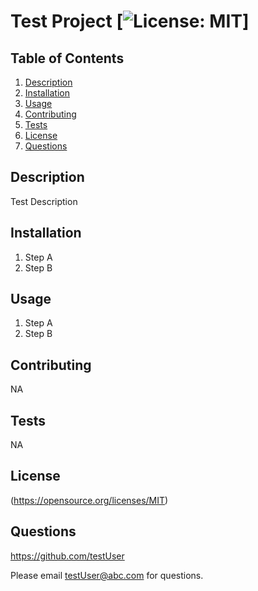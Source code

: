 
  # Test Project [![License: MIT](https://img.shields.io/badge/License-MIT-yellow.svg)]

  ## Table of Contents
  1. [Description](#Description)
  2. [Installation](#Installation)
  3. [Usage](#Usage)
  4. [Contributing](#Contributing)
  5. [Tests](#Tests)
  6. [License](#License)
  7. [Questions](#Questions)

  ## Description
  Test Description

  ## Installation
  1. Step A
  2. Step B

  ## Usage
  1. Step A
  2. Step B

  ## Contributing
  NA

  ## Tests
  NA

  ## License
  (https://opensource.org/licenses/MIT)
  
  ## Questions
  https://github.com/testUser

  Please email testUser@abc.com for questions.
